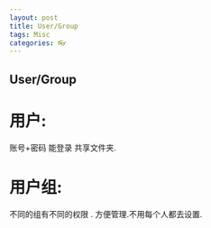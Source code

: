 ```yaml
---
layout: post
title: User/Group
tags: Misc
categories: 👓
---
```


## User/Group

# 用户:
账号+密码 能登录 共享文件夹.

# 用户组: 
 不同的组有不同的权限 . 方便管理.不用每个人都去设置.






